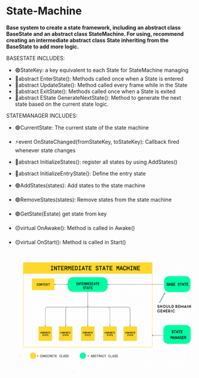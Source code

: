 # State-Machine
**Base system to create a state framework, including an abstract class BaseState and an abstract class StateMachine. For using, recommend creating an intermediate abstract class State inheriting from the BaseState to add more logic.**

BASESTATE INCLUDES:
- 🟢StateKey: a key equivalent to each State for StateMachine managing
- 🔴abstract EnterState(): Methods called once when a State is entered
- 🔴abstract UpdateState(): Method called every frame while in the State
- 🔴abstract ExitState(): Methods called once when a State is exited
- 🔴abstract EState GenerateNextState(): Method to generate the next state based on the current state logic.
  
STATEMANAGER INCLUDES:
- 🟢CurrentState: The current state of the state machine
- ⚡event OnStateChanged(fromStateKey, toStateKey): Callback fired whenever state changes
- 🔴abstract InitializeStates(): register all states by using AddStates()
- 🔴abstract InitializeEntryState(): Define the entry state
- 🟢AddStates(states): Add states to the state machine
- 🟢RemoveStates(states): Remove states from the state machine
- 🟢GetState(Estate) get state from key
- 🟡virtual OnAwake(): Method is called in Awake()
- 🟡virtual OnStart(): Method is called in Start()

  ![Illustration](Images/StructureIllustration.png)
